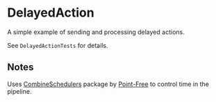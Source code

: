 # DelayedAction

A simple example of sending and processing delayed actions.

See `DelayedActionTests` for details.

## Notes

Uses [CombineSchedulers](https://github.com/pointfreeco/combine-schedulers) package by [Point-Free](https://www.pointfree.co/) to control time in the pipeline.

